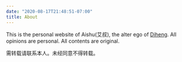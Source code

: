 ```yaml
---
date: "2020-08-17T21:48:51-07:00"
title: About
---
```


This is the personal website of Aishu(艾叔), the alter ego of [Diheng](https://www.dihengzhang.info). All opinions are personal. All contents are original.

需转载请联系本人。未经同意不得转载。
